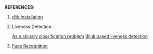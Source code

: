 **REFERENCES:** 

1. [dlib installation](https://www.pyimagesearch.com/2018/01/22/install-dlib-easy-complete-guide/)
2. Liveness Detection : 

   [As a abinary classification problem](https://www.pyimagesearch.com/2019/03/11/liveness-detection-with-opencv/)
   [Blink based liveness detection](https://towardsdatascience.com/real-time-face-liveness-detection-with-python-keras-and-opencv-c35dc70dafd3)

3. [Face Recognition](https://www.pyimagesearch.com/2018/06/18/face-recognition-with-opencv-python-and-deep-learning/)

